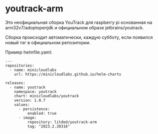 # youtrack-arm
Это неофициальная сборка YouTrack для raspberry pi основанная на arm32v7/adoptopenjdk и официальном образе jetbrains/youtrack.

Сборка происходит автоматически, каждую субботу, если появился новый тэг в официальном репозитории.

Пример helmfile.yaml:
```
---
repositories:
  - name: minicloudlabs
    url: https://minicloudlabs.github.io/helm-charts

releases:
  - name: youtrack
    namespace: youtrack
    chart: minicloudlabs/youtrack
    version: 1.0.7
    values:
      - persistence:
          enabled: true
      - image:
          repository: litded/youtrack-arm
          tag: "2023.2.20316"
```
